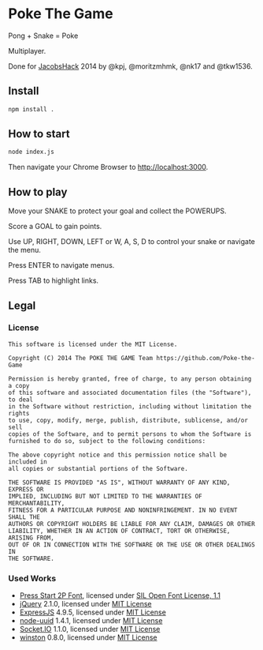 # Poke The Game

Pong + Snake = Poke

Multiplayer.

Done for [JacobsHack](jacobshack.com) 2014 by @kpj, @moritzmhmk, @nk17 and @tkw1536.


## Install

```bash
npm install .
```

## How to start

```bash
node index.js
```

Then navigate your Chrome Browser to [http://localhost:3000](http://localhost:3000).

## How to play

Move your SNAKE to protect your goal and collect the POWERUPS.

Score a GOAL to gain points.

Use UP, RIGHT, DOWN, LEFT or W, A, S, D to control your snake or navigate the menu. 

Press ENTER to navigate menus.

Press TAB to highlight links.

## Legal
### License

```
This software is licensed under the MIT License.

Copyright (C) 2014 The POKE THE GAME Team https://github.com/Poke-the-Game

Permission is hereby granted, free of charge, to any person obtaining a copy
of this software and associated documentation files (the "Software"), to deal
in the Software without restriction, including without limitation the rights
to use, copy, modify, merge, publish, distribute, sublicense, and/or sell
copies of the Software, and to permit persons to whom the Software is
furnished to do so, subject to the following conditions:

The above copyright notice and this permission notice shall be included in
all copies or substantial portions of the Software.

THE SOFTWARE IS PROVIDED "AS IS", WITHOUT WARRANTY OF ANY KIND, EXPRESS OR
IMPLIED, INCLUDING BUT NOT LIMITED TO THE WARRANTIES OF MERCHANTABILITY,
FITNESS FOR A PARTICULAR PURPOSE AND NONINFRINGEMENT. IN NO EVENT SHALL THE
AUTHORS OR COPYRIGHT HOLDERS BE LIABLE FOR ANY CLAIM, DAMAGES OR OTHER
LIABILITY, WHETHER IN AN ACTION OF CONTRACT, TORT OR OTHERWISE, ARISING FROM,
OUT OF OR IN CONNECTION WITH THE SOFTWARE OR THE USE OR OTHER DEALINGS IN
THE SOFTWARE.

```

### Used Works
* [Press Start 2P Font](https://www.google.com/fonts/specimen/Press+Start+2P), licensed under [SIL Open Font License, 1.1](http://scripts.sil.org/OFL)
* [jQuery](https://jquery.org/) 2.1.0, licensed under [MIT License](https://jquery.org/license/)
* [ExpressJS](http://expressjs.com/) 4.9.5, licensed under [MIT License](https://github.com/strongloop/express/blob/master/LICENSE)
* [node-uuid](https://github.com/broofa/node-uuid) 1.4.1, licensed under [MIT License](https://github.com/broofa/node-uuid/blob/master/LICENSE.md)
* [Socket.IO](http://socket.io/) 1.1.0, licensed under [MIT License](https://github.com/Automattic/socket.io/blob/master/LICENSE)
* [winston](https://github.com/flatiron/winston) 0.8.0, licensed under [MIT License](https://github.com/flatiron/winston/blob/master/LICENSE)
